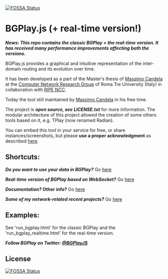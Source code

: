 [![FOSSA Status](https://app.fossa.io/api/projects/git%2Bgithub.com%2Fcanv15%2FBGPlay.svg?type=shield)](https://app.fossa.io/projects/git%2Bgithub.com%2Fcanv15%2FBGPlay?ref=badge_shield)

BGPlay.js (+ real-time version!)
==========================
***News: This repo contains the classic BGPlay + the real-time version. It has received many performance improvements affecting both the versions.***

BGPlay.js provides a graphical and intuitive representation of the inter-domain routing and its evolution over time.

It has been developed as a part of the Master’s thesis of [Massimo Candela](http://massimocandela.com) at the 
[Computer Network Research Group](http://www.dia.uniroma3.it/~compunet/) of Roma Tre University (Italy) 
in collaboration with [RIPE NCC](https://www.ripe.net). 

Today the tool still maintained by [Massimo Candela](http://massimocandela.com) in his free time.

The project is ***open source, see LICENSE.txt*** for more information.
The modular architecture of this project allowed the creation of some others tools based on it, e.g. TPlay (now renamed Radian).

You can embed this tool in your service for free, or share instances/screenshots, but please **use a proper acknowledgment** as described [here](http://bgplay.massimocandela.com#copyright).

Shortcuts:
----------
***Do you want to use your data in BGPlay?*** Go [here](http://bgplay.massimocandela.com#yourdata)

***Real-time version of BGPlay based on WebSocket?*** Go [here](http://bgplay.massimocandela.com#realtime)

***Documentation?* Other info?** Go [here](http://bgplay.massimocandela.com)

***Some of my network-related recent projects?*** Go [here](http://massimocandela.com/#somerecentprojects)

Examples:
---------
See 'run_bgplay.html' for the classic BGPlay and the 'run_bgplay_realtime.html' for the real-time version.

***Follow BGPlay on Twitter: [@BGPlayJS](https://twitter.com/bgplayjs)***




## License
[![FOSSA Status](https://app.fossa.io/api/projects/git%2Bgithub.com%2Fcanv15%2FBGPlay.svg?type=large)](https://app.fossa.io/projects/git%2Bgithub.com%2Fcanv15%2FBGPlay?ref=badge_large)